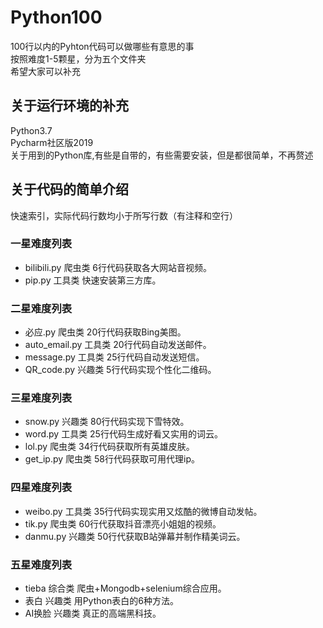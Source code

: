 # Python100
100行以内的Pyhton代码可以做哪些有意思的事<br>
按照难度1-5颗星，分为五个文件夹<br>
希望大家可以补充<br>

## 关于运行环境的补充
Python3.7<br>
Pycharm社区版2019<br>
关于用到的Python库,有些是自带的，有些需要安装，但是都很简单，不再赘述<br>

## 关于代码的简单介绍
快速索引，实际代码行数均小于所写行数（有注释和空行）
### 一星难度列表<br>
- bilibili.py  爬虫类  6行代码获取各大网站音视频。<br>
- pip.py  工具类  快速安装第三方库。<br>
### 二星难度列表<br>
- 必应.py  爬虫类  20行代码获取Bing美图。<br>
- auto_email.py  工具类  20行代码自动发送邮件。<br>
- message.py  工具类  25行代码自动发送短信。<br>
- QR_code.py  兴趣类  5行代码实现个性化二维码。<br>
### 三星难度列表<br>
- snow.py  兴趣类  80行代码实现下雪特效。<br>
- word.py  工具类  25行代码生成好看又实用的词云。<br>
- lol.py  爬虫类  34行代码获取所有英雄皮肤。<br>
- get_ip.py  爬虫类  58行代码获取可用代理ip。<br>
### 四星难度列表<br>
- weibo.py  工具类  35行代码实现实用又炫酷的微博自动发帖。<br>
- tik.py  爬虫类  60行代获取抖音漂亮小姐姐的视频。<br>
- danmu.py  兴趣类  50行代获取B站弹幕并制作精美词云。<br>
### 五星难度列表<br>
- tieba  综合类  爬虫+Mongodb+selenium综合应用。<br>
- 表白  兴趣类  用Python表白的6种方法。<br>
- AI换脸  兴趣类  真正的高端黑科技。<br>
